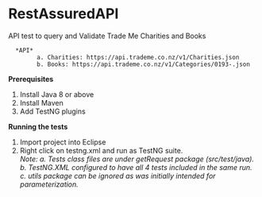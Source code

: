 # RestAssuredAPI
API test to query and Validate Trade Me Charities and Books

      *API*
            a. Charities: https://api.trademe.co.nz/v1/Charities.json
            b. Books: https://api.trademe.co.nz/v1/Categories/0193-.json

**Prerequisites**
1. Install Java 8 or above
2. Install Maven
3. Add TestNG plugins

**Running the tests**
1. Import project into Eclipse
2. Right click on testng.xml and run as TestNG suite.              
     *Note: a. Tests class files are under getRequest package (src/test/java).*
            *b. TestNG.XML configured to have all 4 tests included in the same run.*
            *c. utils package can be ignored as was initially intended for parameterization.*
